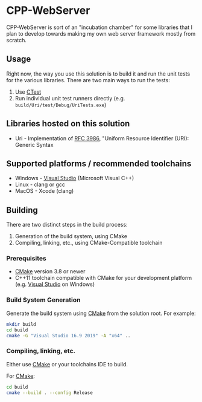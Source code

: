# CPP-WebServer

CPP-WebServer is sort of an "incubation chamber" for some libraries that I plan to develop towards making my own web server framework mostly from scratch.

## Usage

Right now, the way you use this solution is to build it and run the unit tests for the various libraries. There are two main ways to run the tests:

1. Use [CTest](https://cmake.org/cmake/help/latest/module/CTest.html)
2. Run individual unit test runners directly (e.g. `build/Uri/test/Debug/UriTests.exe`)

## Libraries hosted on this solution

* Uri - Implementation of [RFC 3986](https://tools.ietf.org/html/rfc3986),
  "Uniform Resource Identifier (URI): Generic Syntax

## Supported platforms / recommended toolchains

* Windows - [Visual Studio](https://www.visualstudio.com/) (Microsoft Visual C++)
* Linux - clang or gcc
* MacOS - Xcode (clang)

## Building

There are two distinct steps in the build process:

1. Generation of the build system, using CMake
2. Compiling, linking, etc., using CMake-Compatible toolchain

### Prerequisites

* [CMake](https://cmake.org/) version 3.8 or newer
* C++11 toolchain compatible with CMake for your development platform (e.g. [Visual Studio](https://www.visualstudio.com/) on Windows)

### Build System Generation

Generate the build system using [CMake](https://cmake.org/) from the solution root. For example:

```bash
mkdir build
cd build
cmake -G "Visual Studio 16.9 2019" -A "x64" ..
```

### Compiling, linking, etc.

Either use [CMake](htpps://cmake.org/) or your toolchains IDE to build.

For [CMake](https://cmake.org/):

```bash
cd build
cmake --build . --config Release
```
